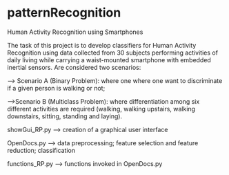 # patternRecognition
Human Activity Recognition using Smartphones

The task of this project is to develop classifiers for Human Activity Recognition using data collected from 30 subjects
performing activities of daily living while carrying a waist-mounted smartphone with embedded inertial
sensors. Are considered two scenarios:

--> Scenario A (Binary Problem): where one where one want to discriminate if a given person is
walking or not;

-->Scenario B (Multiclass Problem): where differentiation among six different activities are required
(walking, walking upstairs, walking downstairs, sitting, standing and laying).



showGui_RP.py --> creation of a graphical user interface

OpenDocs.py --> data preprocessing; feature selection and feature reduction; classification

functions_RP.py --> functions invoked in OpenDocs.py

